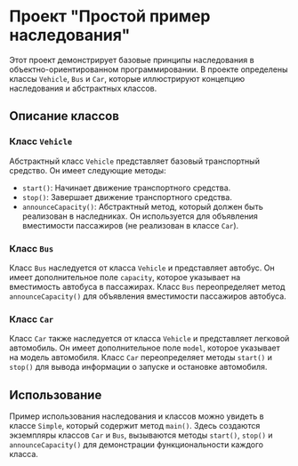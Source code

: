 # Проект "Простой пример наследования"

Этот проект демонстрирует базовые принципы наследования в объектно-ориентированном программировании. В проекте определены классы `Vehicle`, `Bus` и `Car`, которые иллюстрируют концепцию наследования и абстрактных классов.

## Описание классов

### Класс `Vehicle`

Абстрактный класс `Vehicle` представляет базовый транспортный средство. Он имеет следующие методы:

- `start()`: Начинает движение транспортного средства.
- `stop()`: Завершает движение транспортного средства.
- `announceCapacity()`: Абстрактный метод, который должен быть реализован в наследниках. Он используется для объявления вместимости пассажиров (не реализован в классе `Car`).

### Класс `Bus`

Класс `Bus` наследуется от класса `Vehicle` и представляет автобус. Он имеет дополнительное поле `capacity`, которое указывает на вместимость автобуса в пассажирах. Класс `Bus` переопределяет метод `announceCapacity()` для объявления вместимости пассажиров автобуса.

### Класс `Car`

Класс `Car` также наследуется от класса `Vehicle` и представляет легковой автомобиль. Он имеет дополнительное поле `model`, которое указывает на модель автомобиля. Класс `Car` переопределяет методы `start()` и `stop()` для вывода информации о запуске и остановке автомобиля.

## Использование

Пример использования наследования и классов можно увидеть в классе `Simple`, который содержит метод `main()`. Здесь создаются экземпляры классов `Car` и `Bus`, вызываются методы `start()`, `stop()` и `announceCapacity()` для демонстрации функциональности каждого класса.
